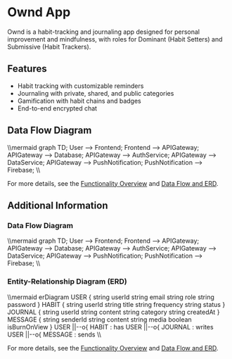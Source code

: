 # Ownd App

Ownd is a habit-tracking and journaling app designed for personal improvement and mindfulness, with roles for Dominant (Habit Setters) and Submissive (Habit Trackers).

## Features
- Habit tracking with customizable reminders
- Journaling with private, shared, and public categories
- Gamification with habit chains and badges
- End-to-end encrypted chat

## Data Flow Diagram
\\\mermaid
graph TD;
    User --> Frontend;
    Frontend --> APIGateway;
    APIGateway --> Database;
    APIGateway --> AuthService;
    APIGateway --> DataService;
    APIGateway --> PushNotification;
    PushNotification --> Firebase;
\\\

For more details, see the [Functionality Overview](docs/FunctionalityOverview.md) and [Data Flow and ERD](docs/DataFlowAndSchema.md).
## Additional Information

### Data Flow Diagram
\\\mermaid
graph TD;
    User --> Frontend;
    Frontend --> APIGateway;
    APIGateway --> Database;
    APIGateway --> AuthService;
    APIGateway --> DataService;
    APIGateway --> PushNotification;
    PushNotification --> Firebase;
\\\

### Entity-Relationship Diagram (ERD)
\\\mermaid
erDiagram
    USER {
        string userId
        string email
        string role
        string password
    }
    HABIT {
        string userId
        string title
        string frequency
        string status
    }
    JOURNAL {
        string userId
        string content
        string category
        string createdAt
    }
    MESSAGE {
        string senderId
        string content
        string media
        boolean isBurnOnView
    }
    USER ||--o{ HABIT : has
    USER ||--o{ JOURNAL : writes
    USER ||--o{ MESSAGE : sends
\\\

For more details, see the [Functionality Overview](docs/FunctionalityOverview.md) and [Data Flow and ERD](docs/DataFlowAndSchema.md).
